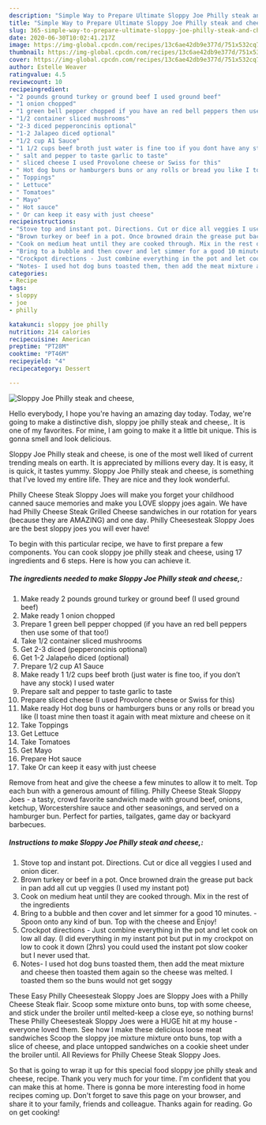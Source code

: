 ```yaml
---
description: "Simple Way to Prepare Ultimate Sloppy Joe Philly steak and cheese,"
title: "Simple Way to Prepare Ultimate Sloppy Joe Philly steak and cheese,"
slug: 365-simple-way-to-prepare-ultimate-sloppy-joe-philly-steak-and-cheese
date: 2020-06-30T10:02:41.217Z
image: https://img-global.cpcdn.com/recipes/13c6ae42db9e377d/751x532cq70/sloppy-joe-philly-steak-and-cheese-recipe-main-photo.jpg
thumbnail: https://img-global.cpcdn.com/recipes/13c6ae42db9e377d/751x532cq70/sloppy-joe-philly-steak-and-cheese-recipe-main-photo.jpg
cover: https://img-global.cpcdn.com/recipes/13c6ae42db9e377d/751x532cq70/sloppy-joe-philly-steak-and-cheese-recipe-main-photo.jpg
author: Estelle Weaver
ratingvalue: 4.5
reviewcount: 10
recipeingredient:
- "2 pounds ground turkey or ground beef I used ground beef"
- "1 onion chopped"
- "1 green bell pepper chopped if you have an red bell peppers then use some of that too"
- "1/2 container sliced mushrooms"
- "2-3 diced pepperoncinis optional"
- "1-2 Jalapeo diced optional"
- "1/2 cup A1 Sauce"
- "1 1/2 cups beef broth just water is fine too if you dont have any stock I used water"
- " salt and pepper to taste garlic to taste"
- " sliced cheese I used Provolone cheese or Swiss for this"
- " Hot dog buns or hamburgers buns or any rolls or bread you like I toast mine then toast it again with meat mixture and cheese on it"
- " Toppings"
- " Lettuce"
- " Tomatoes"
- " Mayo"
- " Hot sauce"
- " Or can keep it easy with just cheese"
recipeinstructions:
- "Stove top and instant pot. Directions. Cut or dice all veggies I used and onion dicer."
- "Brown turkey or beef in a pot. Once browned drain the grease put back in pan add all cut up veggies (I used my instant pot)"
- "Cook on medium heat until they are cooked through. Mix in the rest of the ingredients"
- "Bring to a bubble and then cover and let simmer for a good 10 minutes. Spoon onto any kind of bun. Top with the cheese and Enjoy!"
- "Crockpot directions - Just combine everything in the pot and let cook on low all day. (I did everything in my instant pot but put in my crockpot on low to cook it down (2hrs) you could used the instant pot slow cooker but I never used that."
- "Notes- I used hot dog buns toasted them, then add the meat mixture and cheese then toasted them again so the cheese was melted. I toasted them so the buns would not get soggy"
categories:
- Recipe
tags:
- sloppy
- joe
- philly

katakunci: sloppy joe philly 
nutrition: 214 calories
recipecuisine: American
preptime: "PT28M"
cooktime: "PT46M"
recipeyield: "4"
recipecategory: Dessert

---
```



![Sloppy Joe Philly steak and cheese,](https://img-global.cpcdn.com/recipes/13c6ae42db9e377d/751x532cq70/sloppy-joe-philly-steak-and-cheese-recipe-main-photo.jpg)

Hello everybody, I hope you're having an amazing day today. Today, we're going to make a distinctive dish, sloppy joe philly steak and cheese,. It is one of my favorites. For mine, I am going to make it a little bit unique. This is gonna smell and look delicious.

Sloppy Joe Philly steak and cheese, is one of the most well liked of current trending meals on earth. It is appreciated by millions every day. It is easy, it is quick, it tastes yummy. Sloppy Joe Philly steak and cheese, is something that I've loved my entire life. They are nice and they look wonderful.

Philly Cheese Steak Sloppy Joes will make you forget your childhood canned sauce memories and make you LOVE sloppy joes again. We have had Philly Cheese Steak Grilled Cheese sandwiches in our rotation for years (because they are AMAZING) and one day. Philly Cheesesteak Sloppy Joes are the best sloppy joes you will ever have!


To begin with this particular recipe, we have to first prepare a few components. You can cook sloppy joe philly steak and cheese, using 17 ingredients and 6 steps. Here is how you can achieve it.

<!--inarticleads1-->

##### The ingredients needed to make Sloppy Joe Philly steak and cheese,:

1. Make ready 2 pounds ground turkey or ground beef (I used ground beef)
1. Make ready 1 onion chopped
1. Prepare 1 green bell pepper chopped (if you have an red bell peppers then use some of that too!)
1. Take 1/2 container sliced mushrooms
1. Get 2-3 diced (pepperoncinis optional)
1. Get 1-2 Jalapeño diced (optional)
1. Prepare 1/2 cup A1 Sauce
1. Make ready 1 1/2 cups beef broth (just water is fine too, if you don’t have any stock) I used water
1. Prepare  salt and pepper to taste garlic to taste
1. Prepare  sliced cheese (I used Provolone cheese or Swiss for this)
1. Make ready  Hot dog buns or hamburgers buns or any rolls or bread you like (I toast mine then toast it again with meat mixture and cheese on it
1. Take  Toppings
1. Get  Lettuce
1. Take  Tomatoes
1. Get  Mayo
1. Prepare  Hot sauce
1. Take  Or can keep it easy with just cheese


Remove from heat and give the cheese a few minutes to allow it to melt. Top each bun with a generous amount of filling. Philly Cheese Steak Sloppy Joes - a tasty, crowd favorite sandwich made with ground beef, onions, ketchup, Worcestershire sauce and other seasonings, and served on a hamburger bun. Perfect for parties, tailgates, game day or backyard barbecues. 

<!--inarticleads2-->

##### Instructions to make Sloppy Joe Philly steak and cheese,:

1. Stove top and instant pot. Directions. Cut or dice all veggies I used and onion dicer.
1. Brown turkey or beef in a pot. Once browned drain the grease put back in pan add all cut up veggies (I used my instant pot)
1. Cook on medium heat until they are cooked through. Mix in the rest of the ingredients
1. Bring to a bubble and then cover and let simmer for a good 10 minutes. - Spoon onto any kind of bun. Top with the cheese and Enjoy!
1. Crockpot directions - Just combine everything in the pot and let cook on low all day. (I did everything in my instant pot but put in my crockpot on low to cook it down (2hrs) you could used the instant pot slow cooker but I never used that.
1. Notes- I used hot dog buns toasted them, then add the meat mixture and cheese then toasted them again so the cheese was melted. I toasted them so the buns would not get soggy


These Easy Philly Cheesesteak Sloppy Joes are Sloppy Joes with a Philly Cheese Steak flair. Scoop some mixture onto buns, top with some cheese, and stick under the broiler until melted-keep a close eye, so nothing burns! These Philly Cheesesteak Sloppy Joes were a HUGE hit at my house - everyone loved them. See how I make these delicious loose meat sandwiches Scoop the sloppy joe mixture mixture onto buns, top with a slice of cheese, and place untopped sandwiches on a cookie sheet under the broiler until. All Reviews for Philly Cheese Steak Sloppy Joes. 

So that is going to wrap it up for this special food sloppy joe philly steak and cheese, recipe. Thank you very much for your time. I'm confident that you can make this at home. There is gonna be more interesting food in home recipes coming up. Don't forget to save this page on your browser, and share it to your family, friends and colleague. Thanks again for reading. Go on get cooking!
